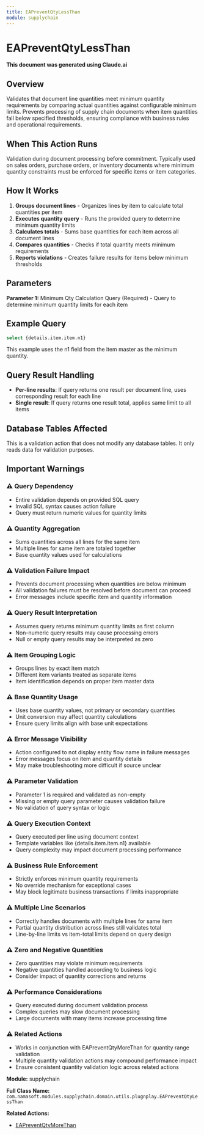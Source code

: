 ```yaml
---
title: EAPreventQtyLessThan
module: supplychain
---
```



<div class='entity-flows'>

# EAPreventQtyLessThan

**This document was generated using Claude.ai**

## Overview

Validates that document line quantities meet minimum quantity requirements by comparing actual quantities against configurable minimum limits. Prevents processing of supply chain documents when item quantities fall below specified thresholds, ensuring compliance with business rules and operational requirements.

## When This Action Runs

Validation during document processing before commitment. Typically used on sales orders, purchase orders, or inventory documents where minimum quantity constraints must be enforced for specific items or item categories.

## How It Works

1. **Groups document lines** - Organizes lines by item to calculate total quantities per item
2. **Executes quantity query** - Runs the provided query to determine minimum quantity limits
3. **Calculates totals** - Sums base quantities for each item across all document lines
4. **Compares quantities** - Checks if total quantity meets minimum requirements
5. **Reports violations** - Creates failure results for items below minimum thresholds

## Parameters

**Parameter 1:** Minimum Qty Calculation Query (Required) - Query to determine minimum quantity limits for each item

## Example Query

```sql
select {details.item.item.n1}
```

This example uses the n1 field from the item master as the minimum quantity.

## Query Result Handling

- **Per-line results**: If query returns one result per document line, uses corresponding result for each line
- **Single result**: If query returns one result total, applies same limit to all items

## Database Tables Affected

This is a validation action that does not modify any database tables. It only reads data for validation purposes.

## Important Warnings

### ⚠️ Query Dependency
- Entire validation depends on provided SQL query
- Invalid SQL syntax causes action failure
- Query must return numeric values for quantity limits

### ⚠️ Quantity Aggregation
- Sums quantities across all lines for the same item
- Multiple lines for same item are totaled together
- Base quantity values used for calculations

### ⚠️ Validation Failure Impact
- Prevents document processing when quantities are below minimum
- All validation failures must be resolved before document can proceed
- Error messages include specific item and quantity information

### ⚠️ Query Result Interpretation
- Assumes query returns minimum quantity limits as first column
- Non-numeric query results may cause processing errors
- Null or empty query results may be interpreted as zero

### ⚠️ Item Grouping Logic
- Groups lines by exact item match
- Different item variants treated as separate items
- Item identification depends on proper item master data

### ⚠️ Base Quantity Usage
- Uses base quantity values, not primary or secondary quantities
- Unit conversion may affect quantity calculations
- Ensure query limits align with base unit expectations

### ⚠️ Error Message Visibility
- Action configured to not display entity flow name in failure messages
- Error messages focus on item and quantity details
- May make troubleshooting more difficult if source unclear

### ⚠️ Parameter Validation
- Parameter 1 is required and validated as non-empty
- Missing or empty query parameter causes validation failure
- No validation of query syntax or logic

### ⚠️ Query Execution Context
- Query executed per line using document context
- Template variables like {details.item.item.n1} available
- Query complexity may impact document processing performance

### ⚠️ Business Rule Enforcement
- Strictly enforces minimum quantity requirements
- No override mechanism for exceptional cases
- May block legitimate business transactions if limits inappropriate

### ⚠️ Multiple Line Scenarios
- Correctly handles documents with multiple lines for same item
- Partial quantity distribution across lines still validates total
- Line-by-line limits vs item-total limits depend on query design

### ⚠️ Zero and Negative Quantities
- Zero quantities may violate minimum requirements
- Negative quantities handled according to business logic
- Consider impact of quantity corrections and returns

### ⚠️ Performance Considerations
- Query executed during document validation process
- Complex queries may slow document processing
- Large documents with many items increase processing time

### ⚠️ Related Actions
- Works in conjunction with EAPreventQtyMoreThan for quantity range validation
- Multiple quantity validation actions may compound performance impact
- Ensure consistent quantity validation logic across related actions

**Module:** supplychain

**Full Class Name:** `com.namasoft.modules.supplychain.domain.utils.plugnplay.EAPreventQtyLessThan`

**Related Actions:**
- [EAPreventQtyMoreThan](EAPreventQtyMoreThan.md)


</div>

